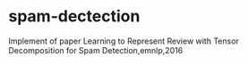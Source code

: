 # spam-dectection
Implement of paper Learning to Represent Review with Tensor Decomposition for Spam Detection,emnlp,2016
